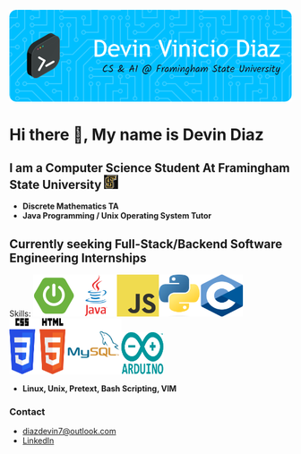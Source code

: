 ![Header](./gb-header.png)

# Hi there 👋, My name is Devin Diaz
## I am a Computer Science Student At Framingham State University  <img src="fsu-logo.jpg" width="25" height="25">
  - **Discrete Mathematics TA**
  - **Java Programming / Unix Operating System Tutor**
## Currently seeking **Full-Stack/Backend Software Engineering Internships**
Skills:
<img src="spring-boot-img.png" width="75" height="75"><img src="java-logo.webp" width="75" height="75"><img src="javascript-img.png" width="75" height="75"><img src="py-image.png" width="75" height="75"><img src="c-img.png" width="75" height="75"><img src="html-css-img.png" width="100" height="100"><img src="sql.png" width="100" height="100"><img src="arduino.png" width="75" height="75">
- **Linux, Unix, Pretext, Bash Scripting, VIM**

### Contact
- [diazdevin7@outlook.com](mailto:diazdevin7@outlook.com)
- [LinkedIn](https://www.linkedin.com/in/diazdevin/)










